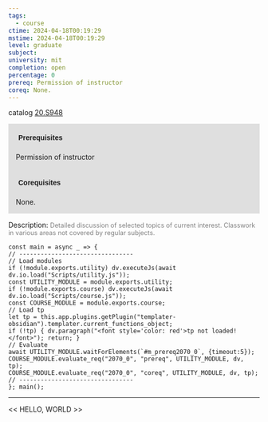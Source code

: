 ```yaml
---
tags:
  - course
ctime: 2024-04-18T00:19:29
mstime: 2024-04-18T00:19:29
level: graduate
subject: 
university: mit
completion: open
percentage: 0
prereq: Permission of instructor
coreq: None.
---
```


catalog [20.S948](http://student.mit.edu/catalog/m20a.html#20.S948)

<span style="display: block; padding: 15px; background-color: rgb(100, 100, 100, 0.2);"><font id="m_prereq2070_0" style="display: block; font-family: Arial, sans-serif; font-weight: bold; padding: 5px">Prerequisites</font><br><span id="prereq2070_0">Permission of instructor</span></span>
<span style="display: block; padding: 15px; background-color: rgb(100, 100, 100, 0.2);"><font id="m_coreq2070_0" style="display: block; font-family: Arial, sans-serif; font-weight: bold; padding: 5px">Corequisites</font><br><span id="coreq2070_0">None.</span></span>

<font style="">Description:</font>
<font style="color: grey; font-size: 0.8rem;">Detailed discussion of selected topics of current interest. Classwork in various areas not covered by regular subjects.</font>

```dataviewjs
const main = async _ => {
// --------------------------------
// Load modules
if (!module.exports.utility) dv.executeJs(await dv.io.load("Scripts/utility.js"));
const UTILITY_MODULE = module.exports.utility;
if (!module.exports.course) dv.executeJs(await dv.io.load("Scripts/course.js"));
const COURSE_MODULE = module.exports.course;
// Load tp
let tp = this.app.plugins.getPlugin("templater-obsidian").templater.current_functions_object;
if (!tp) { dv.paragraph("<font style='color: red'>tp not loaded!</font>"); return; }
// Evaluate
await UTILITY_MODULE.waitForElements(`#m_prereq2070_0`, {timeout:5});
COURSE_MODULE.evaluate_req("2070_0", "prereq", UTILITY_MODULE, dv, tp);
COURSE_MODULE.evaluate_req("2070_0", "coreq", UTILITY_MODULE, dv, tp);
// --------------------------------
}; main();
```

---

<< HELLO, WORLD >>
